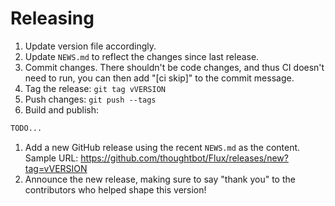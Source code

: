 # Releasing

1. Update version file accordingly.
1. Update `NEWS.md` to reflect the changes since last release.
1. Commit changes.
   There shouldn't be code changes,
   and thus CI doesn't need to run,
   you can then add "[ci skip]" to the commit message.
1. Tag the release: `git tag vVERSION`
1. Push changes: `git push --tags`
1. Build and publish:
  ```bash
  TODO...
  ```

1. Add a new GitHub release using the recent `NEWS.md` as the content. Sample
   URL: https://github.com/thoughtbot/Flux/releases/new?tag=vVERSION
1. Announce the new release,
   making sure to say "thank you" to the contributors
   who helped shape this version!

